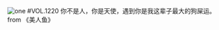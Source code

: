 ![one](http://image.wufazhuce.com/FjOMdD_CvegIc0l5DNzFaVN3d8Vj)
#VOL.1220
你不是人，你是天使，遇到你是我这辈子最大的狗屎运。 from 《美人鱼》 